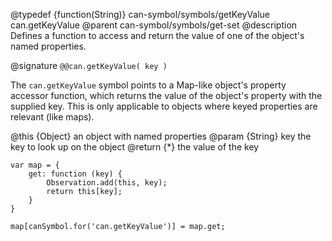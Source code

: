 @typedef {function(String)} can-symbol/symbols/getKeyValue can.getKeyValue
@parent can-symbol/symbols/get-set
@description Defines a function to access and return the value of one of the object's named properties.  

@signature `@@can.getKeyValue( key )`

The `can.getKeyValue` symbol points to a Map-like object's property accessor function, which returns the value of the object's property with the supplied key.   This is only applicable to objects where keyed properties are relevant (like maps).

@this {Object} an object with named properties
@param {String} key the key to look up on the object
@return {*} the value of the key


```
var map = {
	get: function (key) {
		Observation.add(this, key);
		return this[key];
	}
}

map[canSymbol.for('can.getKeyValue')] = map.get;
```
